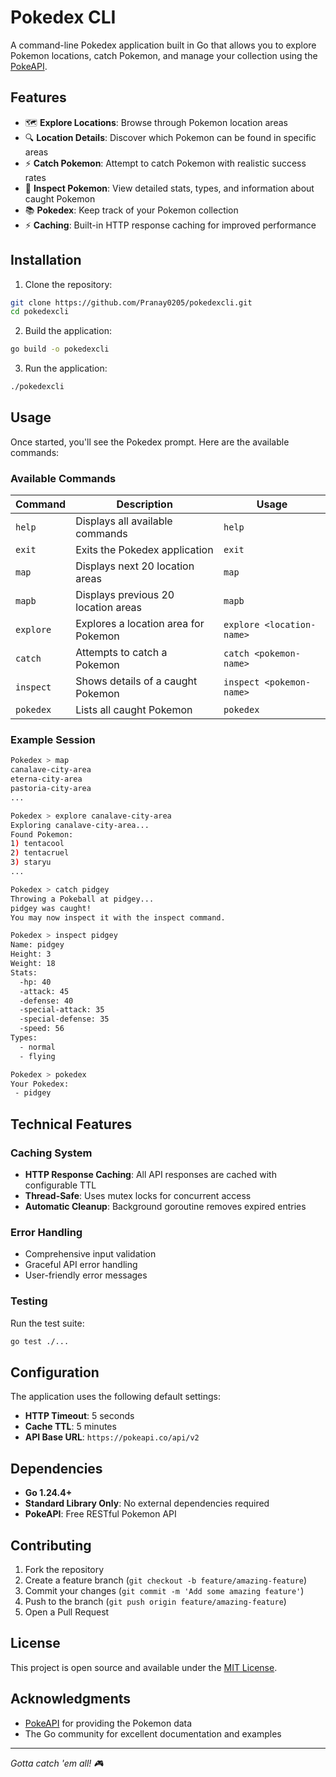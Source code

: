 # Pokedex CLI

A command-line Pokedex application built in Go that allows you to explore Pokemon locations, catch Pokemon, and manage your collection using the [PokeAPI](https://pokeapi.co/).

## Features

- 🗺️ **Explore Locations**: Browse through Pokemon location areas
- 🔍 **Location Details**: Discover which Pokemon can be found in specific areas
- ⚡ **Catch Pokemon**: Attempt to catch Pokemon with realistic success rates
- 📱 **Inspect Pokemon**: View detailed stats, types, and information about caught Pokemon
- 📚 **Pokedex**: Keep track of your Pokemon collection
- ⚡ **Caching**: Built-in HTTP response caching for improved performance

## Installation

1. Clone the repository:
```bash
git clone https://github.com/Pranay0205/pokedexcli.git
cd pokedexcli
```

2. Build the application:
```bash
go build -o pokedexcli
```

3. Run the application:
```bash
./pokedexcli
```

## Usage

Once started, you'll see the Pokedex prompt. Here are the available commands:

### Available Commands

| Command | Description | Usage |
|---------|-------------|-------|
| `help` | Displays all available commands | `help` |
| `exit` | Exits the Pokedex application | `exit` |
| `map` | Displays next 20 location areas | `map` |
| `mapb` | Displays previous 20 location areas | `mapb` |
| `explore` | Explores a location area for Pokemon | `explore <location-name>` |
| `catch` | Attempts to catch a Pokemon | `catch <pokemon-name>` |
| `inspect` | Shows details of a caught Pokemon | `inspect <pokemon-name>` |
| `pokedex` | Lists all caught Pokemon | `pokedex` |

### Example Session

```bash
Pokedex > map
canalave-city-area
eterna-city-area
pastoria-city-area
...

Pokedex > explore canalave-city-area
Exploring canalave-city-area...
Found Pokemon:
1) tentacool
2) tentacruel
3) staryu
...

Pokedex > catch pidgey
Throwing a Pokeball at pidgey...
pidgey was caught!
You may now inspect it with the inspect command.

Pokedex > inspect pidgey
Name: pidgey
Height: 3
Weight: 18
Stats:
  -hp: 40
  -attack: 45
  -defense: 40
  -special-attack: 35
  -special-defense: 35
  -speed: 56
Types:
  - normal
  - flying

Pokedex > pokedex
Your Pokedex:
 - pidgey
```

## Technical Features

### Caching System
- **HTTP Response Caching**: All API responses are cached with configurable TTL
- **Thread-Safe**: Uses mutex locks for concurrent access
- **Automatic Cleanup**: Background goroutine removes expired entries

### Error Handling
- Comprehensive input validation
- Graceful API error handling
- User-friendly error messages

### Testing
Run the test suite:
```bash
go test ./...
```

## Configuration

The application uses the following default settings:
- **HTTP Timeout**: 5 seconds
- **Cache TTL**: 5 minutes
- **API Base URL**: `https://pokeapi.co/api/v2`

## Dependencies

- **Go 1.24.4+**
- **Standard Library Only**: No external dependencies required
- **PokeAPI**: Free RESTful Pokemon API

## Contributing

1. Fork the repository
2. Create a feature branch (`git checkout -b feature/amazing-feature`)
3. Commit your changes (`git commit -m 'Add some amazing feature'`)
4. Push to the branch (`git push origin feature/amazing-feature`)
5. Open a Pull Request

## License

This project is open source and available under the [MIT License](LICENSE).

## Acknowledgments

- [PokeAPI](https://pokeapi.co/) for providing the Pokemon data
- The Go community for excellent documentation and examples

---

*Gotta catch 'em all! 🎮*